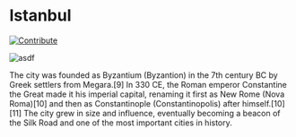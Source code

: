 # Istanbul

[![Contribute](https://img.shields.io/badge/contribute-100000?style=for-the-badge&logo=github&logoColor=white)](https://github.com/deskntea/destinations/)

![asdf](https://images.unsplash.com/photo-1524231757912-21f4fe3a7200?ixlib=rb-1.2.1&ixid=MnwxMjA3fDB8MHxwaG90by1wYWdlfHx8fGVufDB8fHx8&auto=format&fit=crop&w=2071&q=80)

The city was founded as Byzantium (Byzantion) in the 7th century BC by 
Greek settlers from Megara.[9] In 330 CE, the Roman emperor Constantine 
the Great made it his imperial capital, renaming it first as New Rome 
(Nova Roma)[10] and then as Constantinople (Constantinopolis) after 
himself.[10][11] The city grew in size and influence, eventually becoming 
a beacon of the Silk Road and one of the most important cities in history.
